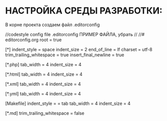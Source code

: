 # НАСТРОЙКА СРЕДЫ РАЗРАБОТКИ:
В корне проекта создаем файл .editorconfig

//codestyle config file .editorconfig
ПРИМЕР ФАЙЛА, убрать //
//# editorconfig.org
root = true

[*]
indent_style = space
indent_size = 2
end_of_line = lf
charset = utf-8
trim_trailing_whitespace = true
insert_final_newline = true

[*.php]
tab_width = 4
indent_size = 4

[*.html]
tab_width = 4
indent_size = 4

[*.xml]
tab_width = 4
indent_size = 4

[*.yml]
tab_width = 4
indent_size = 4

[Makefile]
indent_style =  = tab
tab_width = 4
indent_size = 4

[*.md]
trim_trailing_whitespace = false

